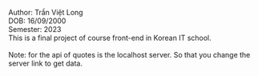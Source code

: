 Author: Trần Việt Long <br/>
DOB: 16/09/2000 <br/>
Semester: 2023 <br/>
This is a final project of course front-end in Korean IT school. <br/>
<br/>
Note: for the api of quotes is the localhost server. So that you change the server link to get data.

